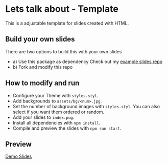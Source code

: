 # Lets talk about - Template

This is a adjustable template for slides created with HTML.

## Build your own slides

There are two options to build this with your own slides

- a) Use this package as dependency
  Check out my [example slides repo](https://github.com/tamino-martinius/lets-talk-about--example)
- b) Fork and modify this repo

## How to modify and run

- Configure your Theme with `styles.styl`.
- Add backgrounds to `assets/bg/<num>.jpg`.
- Set the number of background images with `styles.styl`.
  You can also select if you want them ordered or random.
- Add your slides to `index.pug`.
- Install all dependencies with `npm install`.
- Compile and preview the slides with `npm run start`.

## Preview

[Demo Slides](https://template.lets-talk-about.tamino.dev
)
